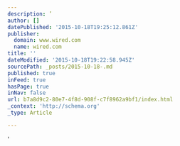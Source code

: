 ```yaml
---
description: ’
author: []
datePublished: '2015-10-18T19:25:12.861Z'
publisher:
  domain: www.wired.com
  name: wired.com
title: ''
dateModified: '2015-10-18T19:22:58.945Z'
sourcePath: _posts/2015-10-18-.md
published: true
inFeed: true
hasPage: true
inNav: false
url: b7a8d9c2-80e7-4f8d-908f-c7f8962a9bf1/index.html
_context: 'http://schema.org'
_type: Article

---
```

'